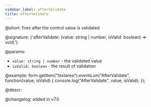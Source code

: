```yaml
---
sidebar_label: afterValidate
title: afterValidate
---          
```


@short: fires after the control value is validated

@signature: {'afterValidate: (value: string | number, isValid: boolean) => void;'}
 
@params:
- `value: string | number` - the validated value
- `isValid: boolean` - the result of validation

@example:
form.getItem("textarea").events.on("AfterValidate", function(value, isValid) {
    console.log("AfterValidate", value, isValid);
});

@descr:

@changelog: added in v7.0

[comment]: # (@relatedapi: form/api/textarea/textarea_validate_method.md)
